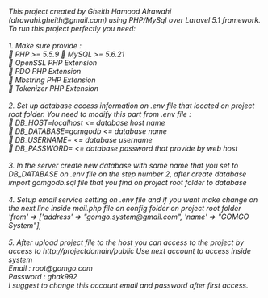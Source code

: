 
<h6>
This project created by Gheith Hamood Alrawahi (alrawahi.gheith@gmail.com) using PHP/MySql over Laravel 5.1 framework. To run this project perfectly you need: 
<br><br>
1. Make sure provide : <br>
 PHP >= 5.5.9  MySQL >= 5.6.21 <br>
 OpenSSL PHP Extension <br>
 PDO PHP Extension <br>
 Mbstring PHP Extension <br>
 Tokenizer PHP Extension <br><br>
2. Set up database access information on .env file that located on project root folder. 
You need to modify this part from .env file : <br>
 DB_HOST=localhost   <= database host name <br>
 DB_DATABASE=gomgodb  <= database name <br>
 DB_USERNAME=  <= database username  <br>
 DB_PASSWORD=  <= database password that provide by web host <br><br>
3. In the server create new database with same name that you set to DB_DATABASE on .env file on the step number 2, after create database import gomgodb.sql file that you find on project root folder to database <br><br>
4. Setup email service setting on .env file and if you want make change on the next line inside mail.php file on config folder on project root folder  <br>
'from' => ['address' => "gomgo.system@gmail.com", 'name' => "GOMGO System"], <br><br>
5.  After upload project file to the host you can access to the project by access to http://projectdomain/public 
Use next account to access inside system  <br>
Email : root@gomgo.com  <br>
Password : ghak992 <br>
I suggest to change this account email and password after first access.  
</h6>
